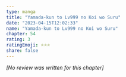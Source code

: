 ```yaml
---
type: manga
title: "Yamada-kun to Lv999 no Koi wo Suru"
date: "2023-04-15T12:02:33"
name: "Yamada-kun to Lv999 no Koi wo Suru"
chapter: 54
rating: 3
ratingEmoji: ⭐️⭐️⭐️
share: false
---
```


*[No review was written for this chapter]*
